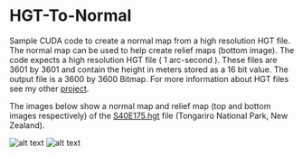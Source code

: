 # HGT-To-Normal

Sample CUDA code to create a normal map from a high resolution HGT file. The normal map can be used to help create relief maps (bottom image).
The code expects a high resolution HGT file ( 1 arc-second ). These files are 3601 by 3601 and contain the height in meters stored as a 16 bit value.
The output file is a 3600 by 3600 Bitmap. For more information about HGT files see my other [project](https://github.com/nodecomplete/NZDEM-HGT-30).

The images below show a normal map and relief map (top and bottom images respectively) of the [S40E175.hgt](https://github.com/nodecomplete/NZDEM-HGT-30/blob/master/HGT/S40E175.zip) file (Tongariro National Park, New Zealand).

![alt text](https://github.com/nodecomplete/HGTToNormal/blob/master/NormalMapCUDA.jpg)
![alt text](https://github.com/nodecomplete/HGT-To-Normal/blob/master/ReliefMap.jpg)

